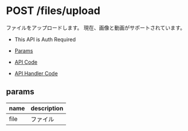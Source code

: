 # POST /files/upload

ファイルをアップロードします。
現在、画像と動画がサポートされています。

- This API is Auth Required

- [Params](#params)
- [API Code](/src/endpoints/files/upload.js)
- [API Handler Code](/src/handlers/web/files/upload.js)

## params


name|description
---|---
file|ファイル
